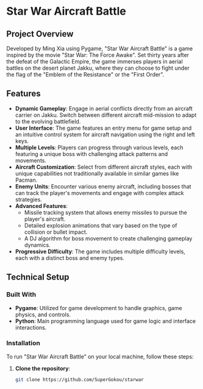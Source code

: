 # Star War Aircraft Battle

## Project Overview

Developed by Ming Xia using Pygame, "Star War Aircraft Battle" is a game inspired by the movie "Star War: The Force Awake". Set thirty years after the defeat of the Galactic Empire, the game immerses players in aerial battles on the desert planet Jakku, where they can choose to fight under the flag of the "Emblem of the Resistance" or the "First Order".

## Features

- **Dynamic Gameplay**: Engage in aerial conflicts directly from an aircraft carrier on Jakku. Switch between different aircraft mid-mission to adapt to the evolving battlefield.
- **User Interface**: The game features an entry menu for game setup and an intuitive control system for aircraft navigation using the right and left keys.
- **Multiple Levels**: Players can progress through various levels, each featuring a unique boss with challenging attack patterns and movements.
- **Aircraft Customization**: Select from different aircraft styles, each with unique capabilities not traditionally available in similar games like Pacman.
- **Enemy Units**: Encounter various enemy aircraft, including bosses that can track the player's movements and engage with complex attack strategies.
- **Advanced Features**:
  - Missile tracking system that allows enemy missiles to pursue the player's aircraft.
  - Detailed explosion animations that vary based on the type of collision or bullet impact.
  - A DJ algorithm for boss movement to create challenging gameplay dynamics.
- **Progressive Difficulty**: The game includes multiple difficulty levels, each with a distinct boss and enemy types.

## Technical Setup

### Built With

- **Pygame**: Utilized for game development to handle graphics, game physics, and controls.
- **Python**: Main programming language used for game logic and interface interactions.

### Installation

To run "Star War Aircraft Battle" on your local machine, follow these steps:

1. **Clone the repository**:
   ```bash
   git clone https://github.com/SuperGokou/starwar
